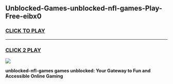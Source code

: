 
## Unblocked-Games-unblocked-nfl-games-Play-Free-eibx0
<h3>
<a href="https://premium76.site?title=unblocked-nfl-games&ref=17A">CLICK TO PLAY</a></h3>
<hr>

<h3>
<a href="https://premium76.site?title=unblocked-nfl-games&ref=17A">CLICK 2 PLAY</a>
  
</h3>

<a href="https://premium76.site?title=unblocked-nfl-games&ref=17A"><img src="https://clearcache.store/games.png"></a>


**unblocked-nfl-games games unblocked: Your Gateway to Fun and Accessible Online Gaming**
